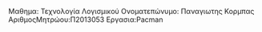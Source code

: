 Μαθημα:  Τεχνολογία Λογισμικού 
Ονοματεπώνυμο: Παναγιωτης Κορμπας
ΑριθμοςΜητρώου:Π2013053
Εργασια:Pacman



